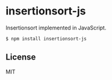 insertionsort-js
============

Insertionsort implemented in JavaScript.

```
$ npm install insertionsort-js
```

## License
MIT
